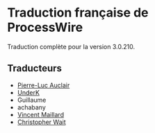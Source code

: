# Traduction française de ProcessWire

Traduction complète pour la version 3.0.210.

## Traducteurs

- [Pierre-Luc Auclair](https://github.com/plauclair)
- [UnderK](https://github.com/underk)
- Guillaume
- achabany
- [Vincent Maillard](https://github.com/v-maillard/)
- [Christopher Wait](https://github.com/virtualgadjo)